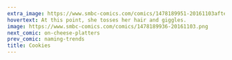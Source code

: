 ```yaml
---
extra_image: https://www.smbc-comics.com/comics/1478189951-20161103after.png
hovertext: At this point, she tosses her hair and giggles.
image: https://www.smbc-comics.com/comics/1478189936-20161103.png
next_comic: on-cheese-platters
prev_comic: naming-trends
title: Cookies
---
```


